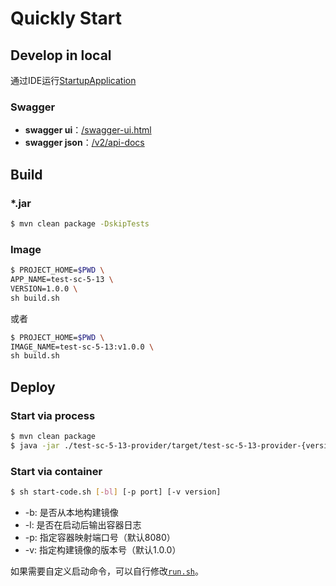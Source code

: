 # Quickly Start

## Develop in local

通过IDE运行[StartupApplication](/test-sc-5-13-provider/src/main/java/com/deepexi/StartupApplication.java)

### Swagger

- **swagger ui**：[/swagger-ui.html](http://127.0.0.1:8080/swagger-ui.html)
- **swagger json**：[/v2/api-docs](http://127.0.0.1:8080/v2/api-docs)

## Build

### *.jar

```bash
$ mvn clean package -DskipTests
```

### Image

```bash
$ PROJECT_HOME=$PWD \
APP_NAME=test-sc-5-13 \
VERSION=1.0.0 \
sh build.sh
```

或者

```bash
$ PROJECT_HOME=$PWD \
IMAGE_NAME=test-sc-5-13:v1.0.0 \
sh build.sh
```

## Deploy

### Start via process

```bash
$ mvn clean package
$ java -jar ./test-sc-5-13-provider/target/test-sc-5-13-provider-{version}.jar
```

### Start via container

```bash
$ sh start-code.sh [-bl] [-p port] [-v version]
```

- -b: 是否从本地构建镜像
- -l: 是否在启动后输出容器日志
- -p: 指定容器映射端口号（默认8080）
- -v: 指定构建镜像的版本号（默认1.0.0）

如果需要自定义启动命令，可以自行修改[`run.sh`](/run.sh)。
